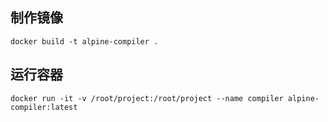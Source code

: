 ## 制作镜像

`docker build -t alpine-compiler .`

## 运行容器

`docker run -it -v /root/project:/root/project --name compiler alpine-compiler:latest`
